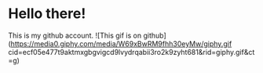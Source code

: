 # Hello there!

This is my github account.
![This gif is on github](https://media0.giphy.com/media/W69xBwRM9fhh30eyMw/giphy.gif cid=ecf05e477t9aktmxgbgvigcd9lvydrqabii3ro2k9zyht681&rid=giphy.gif&ct=g)
